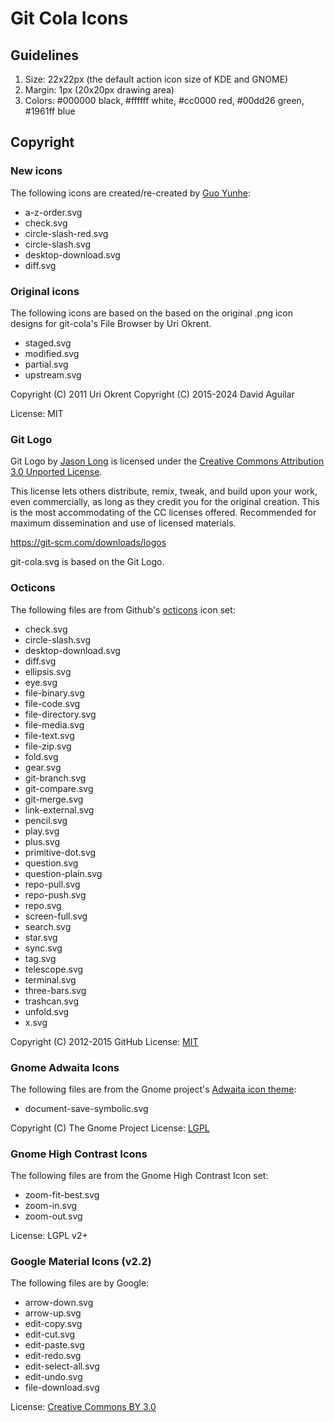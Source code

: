 # Git Cola Icons

## Guidelines

1. Size: 22x22px (the default action icon size of KDE and GNOME)
2. Margin: 1px (20x20px drawing area)
3. Colors: #000000 black, #ffffff white, #cc0000 red, #00dd26 green, #1961ff blue

## Copyright

### New icons

The following icons are created/re-created by [Guo Yunhe](https://guoyunhe.me/):

- a-z-order.svg
- check.svg
- circle-slash-red.svg
- circle-slash.svg
- desktop-download.svg
- diff.svg

### Original icons

The following icons are based on the based on the original .png icon designs
for git-cola's File Browser by Uri Okrent.

- staged.svg
- modified.svg
- partial.svg
- upstream.svg

Copyright (C) 2011 Uri Okrent
Copyright (C) 2015-2024 David Aguilar

License: MIT


### Git Logo

Git Logo by [Jason Long](https://twitter.com/jasonlong) is licensed under the
[Creative Commons Attribution 3.0 Unported License](https://creativecommons.org/licenses/by/3.0/).

This license lets others distribute, remix, tweak, and build upon your work,
even commercially, as long as they credit you for the original creation. This
is the most accommodating of the CC licenses offered. Recommended for maximum
dissemination and use of licensed materials.

https://git-scm.com/downloads/logos

git-cola.svg is based on the Git Logo.


### Octicons

The following files are from Github's
[octicons](https://github.com/github/octicons) icon set:

- check.svg
- circle-slash.svg
- desktop-download.svg
- diff.svg
- ellipsis.svg
- eye.svg
- file-binary.svg
- file-code.svg
- file-directory.svg
- file-media.svg
- file-text.svg
- file-zip.svg
- fold.svg
- gear.svg
- git-branch.svg
- git-compare.svg
- git-merge.svg
- link-external.svg
- pencil.svg
- play.svg
- plus.svg
- primitive-dot.svg
- question.svg
- question-plain.svg
- repo-pull.svg
- repo-push.svg
- repo.svg
- screen-full.svg
- search.svg
- star.svg
- sync.svg
- tag.svg
- telescope.svg
- terminal.svg
- three-bars.svg
- trashcan.svg
- unfold.svg
- x.svg

Copyright (C) 2012-2015 GitHub
License: [MIT](http://choosealicense.com/licenses/mit/)

### Gnome Adwaita Icons

The following files are from the Gnome project's
[Adwaita icon theme](https://github.com/GNOME/adwaita-icon-theme):

- document-save-symbolic.svg

Copyright (C) The Gnome Project
License: [LGPL](https://github.com/GNOME/adwaita-icon-theme/blob/master/COPYING_LGPL)

### Gnome High Contrast Icons

The following files are from the Gnome High Contrast Icon set:

- zoom-fit-best.svg
- zoom-in.svg
- zoom-out.svg

License: LGPL v2+


### Google Material Icons (v2.2)

The following files are by Google:

- arrow-down.svg
- arrow-up.svg
- edit-copy.svg
- edit-cut.svg
- edit-paste.svg
- edit-redo.svg
- edit-select-all.svg
- edit-undo.svg
- file-download.svg

License: [Creative Commons BY 3.0](http://creativecommons.org/licenses/by/3.0/)
